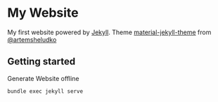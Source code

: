 # My Website

My first website powered by [Jekyll](https://jekyllrb.com/). Theme [material-jekyll-theme](https://github.com/artemsheludko/flexible-jekyll) from [@artemsheludko](https://github.com/artemsheludko)

## Getting started

Generate Website offline
```
bundle exec jekyll serve
```
